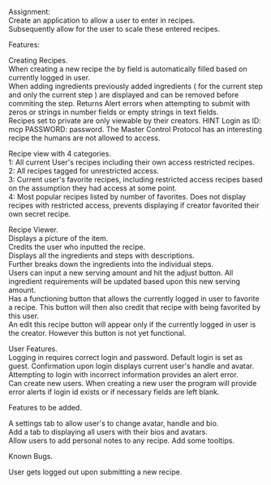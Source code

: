 Assignment:  
Create an application to allow a user to enter in recipes.  
Subsequently allow for the user to scale these entered recipes. 


Features:  

Creating Recipes.  
When creating a new recipe the by field is automatically filled based on currently logged in user.    
When adding ingredients previously added ingredients ( for the current step and only the current step ) are displayed and can be removed before commiting the step.
Returns Alert errors when attempting to submit with zeros or strings in number fields or empty strings in text fields.    
Recipes set to private are only viewable by their creators.
HINT Login as ID: mcp PASSWORD: password. 
The Master Control Protocol has an interesting recipe the humans are not allowed to access.  
  
Recipe view with 4 categories.  
1: All current User's recipes including their own access restricted recipes.  
2: All recipes tagged for unrestricted access.  
3: Current user's favorite recipes, including restricted access recipes based on the assumption they had access at some point.  
4: Most popular recipes listed by number of favorites. Does not display recipes with restricted access, prevents displaying if creator favorited their own secret recipe.   

Recipe Viewer.  
Displays a picture of the item.  
Credits the user who inputted the recipe.  
Displays all the ingredients and steps with descriptions.  
Further breaks down the ingredients into the individual steps.  
Users can input a new serving amount and hit the adjust button. All ingredient requirements will be updated based upon this new serving amount.  
Has a functioning button that allows the currently logged in user to favorite a recipe. This button will then also credit that recipe with being favorited by this user.  
An edit this recipe button will appear only if the currently logged in user is the creator. However this button is not yet functional.  

User Features.  
Logging in requires correct login and password. 
Default login is set as guest. 
Confirmation upon login displays current user's handle and avatar.  
Attempting to login with incorrect information provides an alert error.    
Can create new users. When creating a new user the program will provide error alerts if login id exists or if necessary fields are left blank.  

Features to be added.  

A settings tab to allow user's to change avatar, handle and bio.   
Add a tab to displaying all users with their bios and avatars.   
Allow users to add personal notes to any recipe.
Add some tooltips.

Known Bugs.  

User gets logged out upon submitting a new recipe.   